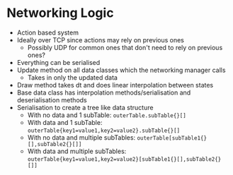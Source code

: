 # Networking Logic

- Action based system
- Ideally over TCP since actions may rely on previous ones
  - Possibly UDP for common ones that don't need to rely on previous ones?
- Everything can be serialised
- Update method on all data classes which the networking manager calls
  - Takes in only the updated data
- Draw method takes dt and does linear interpolation between states
- Base data class has interpolation methods/serialisation and deserialisation methods
- Serialisation to create a tree like data structure
  - With no data and 1 subTable: `outerTable.subTable{}[]`
  - With data and 1 subTable: `outerTable{key1=value1,key2=value2}.subTable{}[]`
  - With no data and multiple subTables: `outerTable[subTable1{}[],subTable2{}[]]`
  - With data and multiple subTables: `outerTable{key1=value1,key2=value2}[subTable1{}[],subTable2{}[]]`
